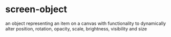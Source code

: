 # screen-object
an object representing an item on a canvas with functionality to dynamically alter position, rotation, opacity, scale, brightness, visibility and size
